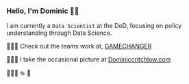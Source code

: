 ### Hello, I'm Dominic 👋🏽

I am currently a `Data Scientist` at the DoD, focusing on policy understanding through Data Science.

👷🏽‍♂  Check out the teams work at, [GAMECHANGER](https://github.com/dod-advana/gamechanger)

💁🏽‍♂  I take the occasional picture at [Dominiccritchlow.com](https://dominiccritchlow.com/photography)
 
🧗🏽‍♂ ☕ 📸

